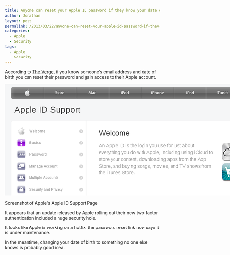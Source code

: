 ```yaml
---
title: Anyone can reset your Apple ID password if they know your date of birth
author: Jonathan
layout: post
permalink: /2013/03/22/anyone-can-reset-your-apple-id-password-if-they-know-your-date-of-birth/
categories:
  - Apple
  - Security
tags:
  - Apple
  - Security
---
```

According to <a href="http://www.theverge.com/2013/3/22/4136242/major-security-hole-allows-apple-id-passwords-reset-with-email-date-of-birth" target="_blank">The Verge</a>, if you know someone&#8217;s email address and date of birth you can reset their password and gain access to their Apple account.

<div id="attachment_74" class="wp-caption aligncenter" style="width: 776px">
  <a href="/images/posts/2013/03/apple-id-password-reset-oops.png"><img class="size-full wp-image-74" title="Apple ID Password Reset Exploit" src="/images/posts/2013/03/apple-id-password-reset-oops.png" alt="Screenshot from Apple's site" width="766" height="363" /></a><p class="wp-caption-text">
    Screenshot of Apple's Apple ID Support Page
  </p>
</div>

It appears that an update released by Apple rolling out their new two-factor authentication included a huge security hole.

It looks like Apple is working on a hotfix; the password reset link now says it is under maintenance.

In the meantime, changing your date of birth to something no one else knows is probably good idea.
